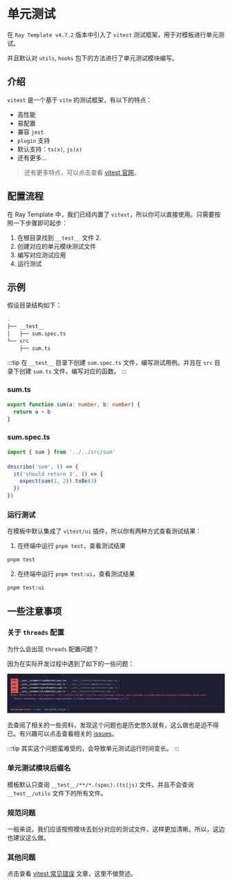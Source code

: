 # 单元测试

在 `Ray Template v4.7.2` 版本中引入了 `vitest` 测试框架，用于对模板进行单元测试。

并且默认对 `utils`, `hooks` 包下的方法进行了单元测试模块编写。

## 介绍

`vitest` 是一个基于 `vite` 的测试框架，有以下的特点：

- 高性能
- 易配置
- 兼容 `jest`
- `plugin` 支持
- 默认支持：`ts(x)`, `js(x)`
- 还有更多...

> 还有更多特点，可以点击查看 [vitest 官网](https://cn.vitest.dev/guide/why.html)。

## 配置流程

在 Ray Template 中，我们已经内置了 `vitest`，所以你可以直接使用。只需要按照一下步骤即可起步：

1. 在根目录找到 `__test__` 文件 2.
2. 创建对应的单元模块测试文件
3. 编写对应测试应用
4. 运行测试

## 示例

假设目录结构如下：

```sh
.
├── __test__
│   ├── sum.spec.ts
└── src
    ├── sum.ts
```

:::tip
在 `__test__` 目录下创建 `sum.spec.ts` 文件，编写测试用例。并且在 `src` 目录下创建 `sum.ts` 文件，编写对应的函数。
:::

### sum.ts

```ts
export function sum(a: number, b: number) {
  return a + b
}
```

### sum.spec.ts

```ts
import { sum } from '../../src/sum'

describe('sum', () => {
  it('should return 3', () => {
    expect(sum(1, 2)).toBe(3)
  })
})
```

### 运行测试

在模板中默认集成了 `vitest/ui` 插件，所以你有两种方式查看测试结果：

1. 在终端中运行 `pnpm test`，查看测试结果

```sh
pnpm test
```

2. 在终端中运行 `pnpm test:ui`，查看测试结果

```sh
pnpm test:ui
```

## 一些注意事项

### 关于 `threads` 配置

为什么会出现 `threads` 配置问题？

因为在实际开发过程中遇到了如下的一些问题：

![](/assets/vitest-threads-error.webp)

去查阅了相关的一些资料，发现这个问题也是历史悠久就有，这么做也是迫不得已。有兴趣可以点击查看相关的 [issues](https://github.com/vitest-dev/vitest/issues/740)。

:::tip
其实这个问题蛮难受的，会导致单元测试运行时间变长。
:::

### 单元测试模块后缀名

模板默认只查询 `__test__/**/*.(spec).(ts|js)` 文件。并且不会查询 `__test__/utils` 文件下的所有文件。

### 规范问题

一般来说，我们应该按照模块去划分对应的测试文件，这样更加清晰。所以，这边也建议这么做。

### 其他问题

点击查看 [vitest 常见错误](https://cn.vitest.dev/guide/common-errors.html) 文章，这里不做赘述。
